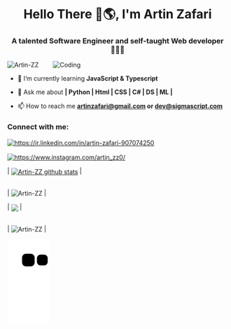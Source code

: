 <h1 align="center">Hello There 👋🌎, I'm Artin Zafari</h1>
<h3 align="center">A talented Software Engineer and self-taught Web developer 👨‍💻🐍</h3>
<img align="right" alt="Coding" width="400" src="https://i.pinimg.com/originals/f9/13/57/f9135788c6aeeec438abb986f283936c.gif">

<p align="left"> <img src="https://komarev.com/ghpvc/?username=Artin-ZZ&label=Profile%20views&color=0e75b6&style=flat" alt="Artin-ZZ" /> </p>


- 🌱 I’m currently learning **JavaScript & Typescript**

- 💬 Ask me about **| Python | Html | CSS | C# | DS | ML |**

- 📫 How to reach me **artinzafari@gmail.com or dev@sigmascript.com**

<div>
<h3 align="left">Connect with me:</h3>

<p align="left">

<a href="https://ir.linkedin.com/in/artin-zafari-907074250" target="blank"><img align="center" src="https://raw.githubusercontent.com/rahuldkjain/github-profile-readme-generator/master/src/images/icons/Social/linked-in-alt.svg" alt="https://ir.linkedin.com/in/artin-zafari-907074250" height="30" width="40" /></a>

  
<a href="http://www.youtube.com/@bytelegendshub" target="blank"><img align="center" src="https://raw.githubusercontent.com/rahuldkjain/github-profile-readme-generator/master/src/images/icons/Social/youtube.svg" alt="https://www.instagram.com/artin_zz0/" height="30" width="40" /></a>

</div>

<div>
  | <a href="https://github.com/Artin-ZZ/github-readme-stats"><img align="center" src="https://github-readme-stats.vercel.app/api?username=Artin-ZZ&show_icons=true&include_all_commits=true&theme=radical&hide_border=true" alt="Artin-ZZ github stats" /></a> | <br><br>
  <p>| <img align="center" src="https://github-readme-streak-stats.herokuapp.com?user=Artin-ZZ&theme=radical&hide_border=true" alt="Artin-ZZ" (https://git.io/streak-stats) /> |</p>
  | <a href="https://github.com/Artin-ZZ/github-readme-stats"><img align="center" src="https://github-readme-stats.vercel.app/api/top-langs/?username=Artin-ZZ&layout=compact&theme=radical&hide_border=true" /></a> |<br><br>
  <p>| <img align="center" src="https://github-profile-trophy.vercel.app/?username=Artin-ZZ&theme=radical&hide" alt="Artin-ZZ" (https://github.com/ryo-ma/github-profile-trophy) /> |</p>
</div>

<img align="left" alt="Coding" src="https://raw.githubusercontent.com/rafaballerini/rafaballerini/26d25a7dc705c50943f66aef6beb431253a93cd5/github-contribution-grid-snake.svg">
